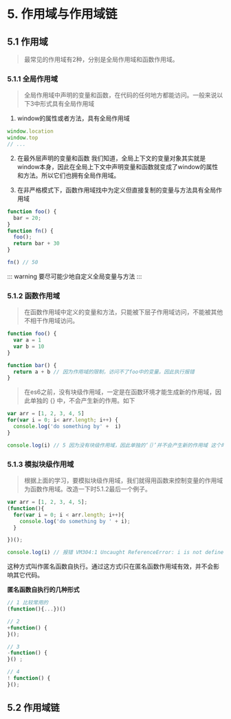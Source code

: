 # 5. 作用域与作用域链

## 5.1 作用域
> 最常见的作用域有2种，分别是全局作用域和函数作用域。

### 5.1.1 全局作用域
> 全局作用域中声明的变量和函数，在代码的任何地方都能访问。一般来说以下3中形式具有全局作用域

1. window的属性或者方法，具有全局作用域
```javascript
window.location
window.top
// ...
```

2. 在最外层声明的变量和函数
我们知道，全局上下文的变量对象其实就是window本身，因此在全局上下文中声明变量和函数就变成了window的属性和方法。所以它们也拥有全局作用域。

3. 在非严格模式下，函数作用域找中为定义但直接复制的变量与方法具有全局作用域
```javascript
function foo() {
  bar = 20;
}
function fn() {
  foo();
  return bar + 30
}

fn() // 50
```

::: warning 
要尽可能少地自定义全局变量与方法
:::

### 5.1.2 函数作用域
> 在函数作用域中定义的变量和方法，只能被下层子作用域访问，不能被其他不相干作用域访问。

```javascript
function foo() {
  var a = 1
  var b = 10
}

function bar() {
  return a + b // 因为作用域的限制，访问不了foo中的变量。因此执行报错
}
```

> 在es6之前，没有块级作用域，一定是在函数环境才能生成新的作用域，因此单独的 {} 中，不会产生新的作用。如下
```javascript
var arr = [1, 2, 3, 4, 5]
for(var i = 0; i< arr.length; i++) {
  console.log('do something by' +  i)
}

console.log(i) // 5 因为没有块级作用域，因此单独的‘｛｝’并不会产生新的作用域 这个时候 的值会被保留下来，在 for 循环结束后仍然能够访问
```

### 5.1.3 模拟块级作用域
> 根据上面的学习，要模拟块级作用域，我们就得用函数来控制变量的作用域为函数作用域。改造一下时5.1.2最后一个例子。
```javascript
var arr = [1, 2, 3, 4, 5];
(function(){
  for(var i = 0; i < arr.length; i++){
    console.log('do something by ' + i);
  }

})();

console.log(i) // 报错 VM304:1 Uncaught ReferenceError: i is not defined
```
这种方式叫作匿名函数自执行。通过这方式i只在匿名函数作用域有效，并不会影响其它代码。

**匿名函数自执行的几种形式**
```javascript
// 1 比较常用的
(function(){...})()

// 2 
+function() {
}();

// 3
-function() {
}() ;

// 4
! function() {
}(); 
```

## 5.2 作用域链
